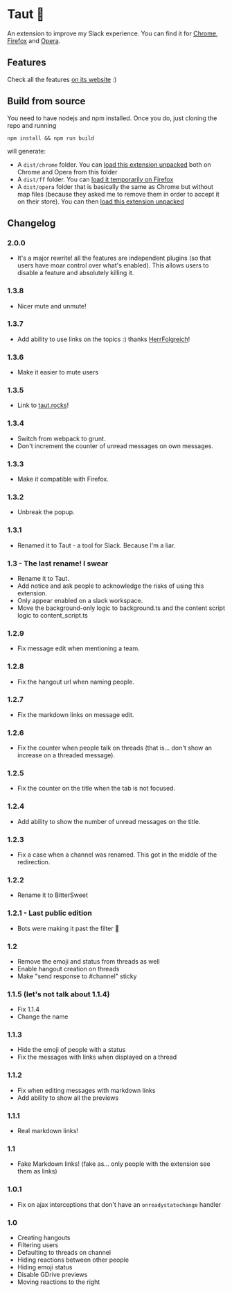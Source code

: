 # Taut :unicorn:

An extension to improve my Slack experience. You can find it for [Chrome](https://chrome.google.com/webstore/detail/taut-a-tool-for-slack/mgicdolhkaeefgmbhlohfjoafacijbfh), [Firefox](https://addons.mozilla.org/en-US/firefox/addon/taut-a-tool-for-slack/) and [Opera](https://addons.opera.com/en/extensions/details/taut-a-tool-for-slack/).

## Features

Check all the features [on its website](https://taut.rocks) :)

## Build from source

You need to have nodejs and npm installed. Once you do, just cloning the repo and running

```
npm install && npm run build
```

will generate:

* A `dist/chrome` folder. You can [load this extension unpacked](https://developer.chrome.com/extensions/getstarted#manifest) both on Chrome and Opera from this folder
* A `dist/ff` folder. You can [load it temporarily on Firefox](https://developer.mozilla.org/en-US/docs/Mozilla/Add-ons/WebExtensions/Temporary_Installation_in_Firefox)
* A `dist/opera` folder that is basically the same as Chrome but without map files (because they asked me to remove them in order to accept it on their store). You can then [load this extension unpacked](https://dev.opera.com/extensions/basics/#step-4-testing-your-extension)

## Changelog

### 2.0.0

* It's a major rewrite! all the features are independent plugins (so that users have moar control over what's enabled). This allows users to disable a feature and absolutely killing it.

### 1.3.8

* Nicer mute and unmute!

### 1.3.7

* Add ability to use links on the topics :) thanks [HerrFolgreich](https://github.com/HerrFolgreich)!

### 1.3.6

* Make it easier to mute users

### 1.3.5

* Link to [taut.rocks](https://taut.rocks)!

### 1.3.4

* Switch from webpack to grunt.
* Don't increment the counter of unread messages on own messages.

### 1.3.3

* Make it compatible with Firefox.

### 1.3.2

* Unbreak the popup.

### 1.3.1

* Renamed it to Taut - a tool for Slack. Because I'm a liar.

### 1.3 - The last rename! I swear

* Rename it to Taut.
* Add notice and ask people to acknowledge the risks of using this extension.
* Only appear enabled on a slack workspace.
* Move the background-only logic to background.ts and the content script logic to content_script.ts

### 1.2.9

* Fix message edit when mentioning a team.

### 1.2.8

* Fix the hangout url when naming people.

### 1.2.7

* Fix the markdown links on message edit.

### 1.2.6

* Fix the counter when people talk on threads (that is... don't show an increase on a threaded message).

### 1.2.5

* Fix the counter on the title when the tab is not focused.

### 1.2.4

* Add ability to show the number of unread messages on the title.

### 1.2.3

* Fix a case when a channel was renamed. This got in the middle of the redirection.

### 1.2.2

* Rename it to BitterSweet

### 1.2.1 - Last public edition

* Bots were making it past the filter :facepalm:

### 1.2

* Remove the emoji and status from threads as well
* Enable hangout creation on threads
* Make "send response to #channel" sticky

### 1.1.5 (let's not talk about 1.1.4)

* Fix 1.1.4
* Change the name

### 1.1.3

* Hide the emoji of people with a status
* Fix the messages with links when displayed on a thread

### 1.1.2

* Fix when editing messages with markdown links
* Add ability to show all the previews

### 1.1.1

* Real markdown links!

### 1.1

* Fake Markdown links! (fake as... only people with the extension see them as links)

### 1.0.1

* Fix on ajax interceptions that don't have an `onreadystatechange` handler

### 1.0

* Creating hangouts
* Filtering users
* Defaulting to threads on channel
* Hiding reactions between other people
* Hiding emoji status
* Disable GDrive previews
* Moving reactions to the right